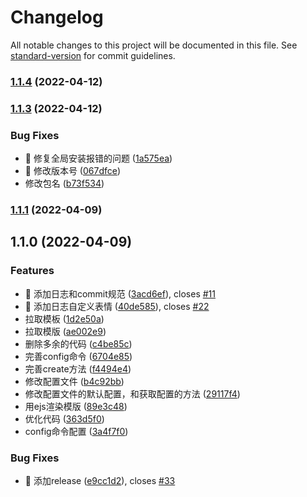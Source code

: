 # Changelog

All notable changes to this project will be documented in this file. See [standard-version](https://github.com/conventional-changelog/standard-version) for commit guidelines.

### [1.1.4](https://github.com/lyxdream/yx-cli/compare/v1.1.3...v1.1.4) (2022-04-12)

### [1.1.3](https://github.com/lyxdream/yx-cli/compare/v1.1.1...v1.1.3) (2022-04-12)


### Bug Fixes

* 🐛 修复全局安装报错的问题 ([1a575ea](https://github.com/lyxdream/yx-cli/commit/1a575ea7b9604fbca3c7b83abfdabefc3206188a))
* 🐛 修改版本号 ([067dfce](https://github.com/lyxdream/yx-cli/commit/067dfcefc48d2643508ee6a95841bc6943ea6036))
* 修改包名 ([b73f534](https://github.com/lyxdream/yx-cli/commit/b73f5349224e6c2dbef77a94ad72f33e92299ac8))

### [1.1.1](https://github.com/lyxdream/yx-cli/compare/v1.1.0...v1.1.1) (2022-04-09)

## 1.1.0 (2022-04-09)


### Features

* 🎸 添加日志和commit规范 ([3acd6ef](https://github.com/lyxdream/lyx-web-cli/commit/3acd6ef81f48848d4003388134f8449a07b8185a)), closes [#11](https://github.com/lyxdream/lyx-web-cli/issues/11)
* 🎸 添加日志自定义表情 ([40de585](https://github.com/lyxdream/lyx-web-cli/commit/40de5859406416fba5cf36c1bf29f6770bf8d971)), closes [#22](https://github.com/lyxdream/lyx-web-cli/issues/22)
* 拉取模板 ([1d2e50a](https://github.com/lyxdream/lyx-web-cli/commit/1d2e50a6b1d243ea159f36cca1e18248bccc7d9b))
* 拉取模版 ([ae002e9](https://github.com/lyxdream/lyx-web-cli/commit/ae002e98f5c6428416cecba06ac4d1fc6ce7962a))
* 删除多余的代码 ([c4be85c](https://github.com/lyxdream/lyx-web-cli/commit/c4be85c384bffe3b822fd4066a0c74ec5b344a08))
* 完善config命令 ([6704e85](https://github.com/lyxdream/lyx-web-cli/commit/6704e85ec56c99447fcc02c3ff9f29dea29c8f16))
* 完善create方法 ([f4494e4](https://github.com/lyxdream/lyx-web-cli/commit/f4494e4e1daa206ddaaecead8dbe772b6b2d9cc5))
* 修改配置文件 ([b4c92bb](https://github.com/lyxdream/lyx-web-cli/commit/b4c92bb1b17b11aca3e3c9a39bb940a1278e9f51))
* 修改配置文件的默认配置，和获取配置的方法 ([29117f4](https://github.com/lyxdream/lyx-web-cli/commit/29117f466bdc4f679cf63a9a13b9c79a6a23886f))
* 用ejs渲染模版 ([89e3c48](https://github.com/lyxdream/lyx-web-cli/commit/89e3c484caf5b4f2b1f41616663b413b05ed2b49))
* 优化代码 ([363d5f0](https://github.com/lyxdream/lyx-web-cli/commit/363d5f06aa05839833c1f8f87dcf96e750ceb358))
* config命令配置 ([3a4f7f0](https://github.com/lyxdream/lyx-web-cli/commit/3a4f7f0e38854844873c2571b629dd3d085fb5ef))


### Bug Fixes

* 🐛 添加release ([e9cc1d2](https://github.com/lyxdream/lyx-web-cli/commit/e9cc1d2de53900a80ce07842da5772ea054ba05c)), closes [#33](https://github.com/lyxdream/lyx-web-cli/issues/33)
